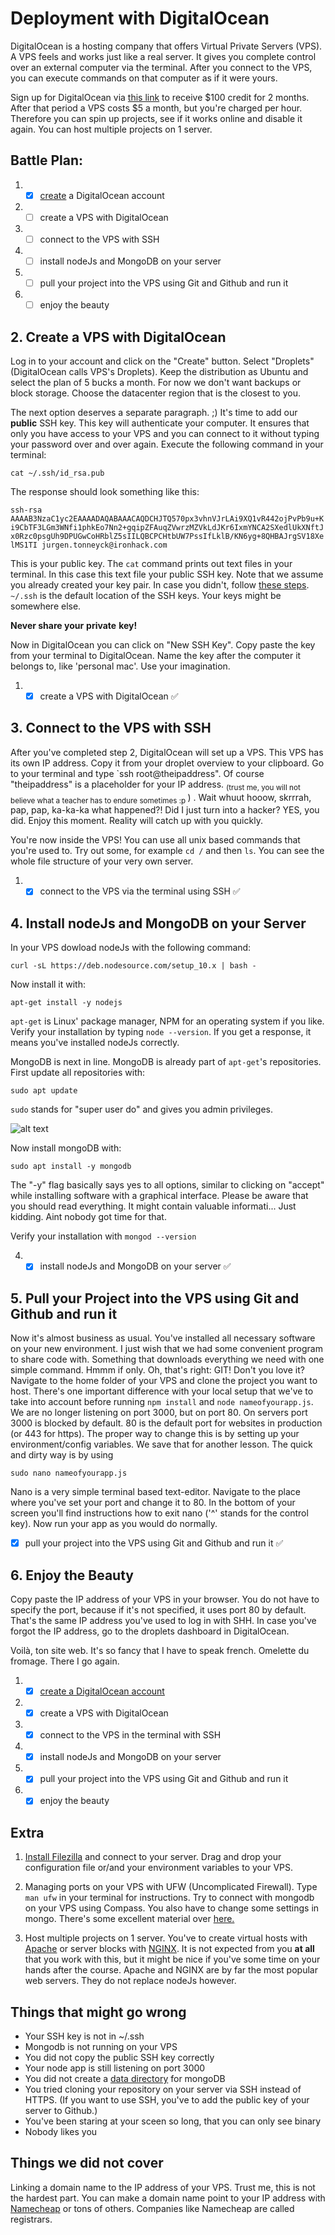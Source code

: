 # Deployment with DigitalOcean

DigitalOcean is a hosting company that offers Virtual Private Servers (VPS). A VPS feels and works just like a real server. It gives you complete control over an external computer via the terminal. After you connect to the VPS, you can execute commands on that computer as if it were yours. 

Sign up for DigitalOcean via [this link](https://m.do.co/c/40f2831c48f4) to receive $100 credit for 2 months. After that period a VPS costs $5 a month, but you're charged per hour. Therefore you can spin up projects, see if it works online and disable it again. You can host multiple projects on 1 server.

## Battle Plan:
1. - [x] [create](https://m.do.co/c/40f2831c48f4) a DigitalOcean account
2. - [ ] create a VPS with DigitalOcean
3. - [ ] connect to the VPS with SSH
4. - [ ] install nodeJs and MongoDB on your server
5. - [ ] pull your project into the VPS using Git and Github and run it
6. - [ ] enjoy the beauty

## 2. Create a VPS with DigitalOcean

Log in to your account and click on the "Create" button. Select "Droplets" (DigitalOcean calls VPS's Droplets). Keep the distribution as Ubuntu and select the plan of 5 bucks a month. For now we don't want backups or block storage. Choose the datacenter region that is the closest to you. 

The next option deserves a separate paragraph. ;) It's time to add our **public** SSH key. This key will authenticate your computer. It ensures that only you have access to your VPS and you can connect to it without typing your password over and over again. Execute the following command in your terminal: <br>

```cat ~/.ssh/id_rsa.pub```<br>

The response should look something like this: <br>

```ssh-rsa AAAAB3NzaC1yc2EAAAADAQABAAACAQDCHJTQ570px3vhnVJrLAi9XQ1vR442ojPvPb9u+Ki9CbTF3LGm3WNfi1phkEo7Nn2+gqipZFAuqZVwrzMZVkLdJKr6IxmYNCA2SXedlUkXNftJx0Rzc0psgUh9DPUGwCoHRblZ5sIILQBCPCHtbUW7PssIfLklB/KN6yg+8QHBAJrgSV18XelMS1TI jurgen.tonneyck@ironhack.com```<br>

This is your public key. The `cat` command prints out text files in your terminal. In this case this text file your public SSH key. Note that we assume you already created your key pair. In case you didn't, follow [these steps](https://www.digitalocean.com/docs/droplets/how-to/add-ssh-keys/create-with-openssh/). `~/.ssh` is the default location of the SSH keys. Your keys might be somewhere else. 

**Never share your** __**private**__ **key!**

Now in DigitalOcean you can click on "New SSH Key". Copy paste the key from your terminal to DigitalOcean. Name the key after the computer it belongs to, like 'personal mac'. Use your imagination.

1. - [x] create a VPS with DigitalOcean :white_check_mark:

## 3. Connect to the VPS with SSH

After you've completed step 2, DigitalOcean will set up a VPS. This VPS has its own IP address. Copy it from your droplet overview to your clipboard. Go to your terminal and type `ssh root@theipaddress". Of course "theipaddress" is a placeholder for your IP address. <sub>(trust me, you will not believe what a teacher has to endure sometimes :p </sub>) . Wait whuut hooow, skrrrah, pap, pap, ka-ka-ka what happened?! Did I just turn into a hacker? YES, you did. Enjoy this moment. Reality will catch up with you quickly.

You're now inside the VPS! You can use all unix based commands that you're used to. Try out some, for example `cd /` and then `ls`. You can see the whole file structure of your very own server.

1. - [x] connect to the VPS via the terminal using SSH :white_check_mark:

## 4. Install nodeJs and MongoDB on your Server

In your VPS dowload nodeJs with the following command: 

```curl -sL https://deb.nodesource.com/setup_10.x | bash -```

Now install it with: 

```apt-get install -y nodejs``` 

`apt-get` is Linux' package manager, NPM for an operating system if you like. Verify your installation by typing `node --version`. If you get a response, it means you've installed nodeJs correctly.

MongoDB is next in line. MongoDB is already part of `apt-get`'s repositories. First update all repositories with:

```sudo apt update```

`sudo` stands for "super user do" and gives you admin privileges. <br>

![alt text](./sandwich.png)<br>

Now install mongoDB with:

```sudo apt install -y mongodb```

The "-y" flag basically says yes to all options, similar to clicking on "accept" while installing software with a graphical interface. Please be aware that you should read everything. It might contain valuable informati... Just kidding. Aint nobody got time for that. 

Verify your installation with `mongod --version`

4. - [x] install nodeJs and MongoDB on your server    :white_check_mark:

## 5. Pull your Project into the VPS using Git and Github and run it

Now it's almost business as usual. You've installed all necessary software on your new environment. I just wish that we had some convenient program to share code with. Something that downloads everything we need with one simple command. Hmmm if only. Oh, that's right: GIT! Don't you love it? Navigate to the home folder of your VPS and clone the project you want to host. There's one important difference with your local setup that we've to take into account before running `npm install` and `node nameofyourapp.js`. We are no longer listening on port 3000, but on port 80. On servers port 3000 is blocked by default. 80 is the default port for websites in production (or 443 for https). The proper way to change this is by setting up your environment/config variables. We save that for another lesson. The quick and dirty way is by using 

```sudo nano nameofyourapp.js```

Nano is a very simple terminal based text-editor. Navigate to the place where you've set your port and change it to 80. In the bottom of your screen you'll find instructions how to exit nano ('^' stands for the control key). Now run your app as you would do normally.

- [x] pull your project into the VPS using Git and Github and run it :white_check_mark:

## 6. Enjoy the Beauty
Copy paste the IP address of your VPS in your browser. You do not have to specify the port, because if it's not specified, it uses port 80 by default. That's the same IP address you've used to log in with SHH. In case you've forgot the IP address, go to the droplets dashboard in DigitalOcean. 

Voilà, ton site web. It's so fancy that I have to speak french. Omelette du fromage. There I go again.

1. - [x] [create a DigitalOcean account](https://m.do.co/c/40f2831c48f4)
2. - [x] create a VPS with DigitalOcean 
3. - [x] connect to the VPS in the terminal with SSH
4. - [x] install nodeJs and MongoDB on your server
5. - [x] pull your project into the VPS using Git and Github and run it
6. - [x] enjoy the beauty
  
## Extra 

1.  [Install Filezilla](https://filezilla-project.org/) and connect to your server. Drag and drop your configuration file or/and your environment variables to your VPS. 

2. Managing ports on your VPS with UFW (Uncomplicated Firewall). Type `man ufw` in your terminal for instructions. Try to connect with mongodb on your VPS using Compass. You also have to change some settings in mongo. There's some excellent material over [here.](http://lmgtfy.com/?q=mongodb+enable+external+access)

3. Host multiple projects on 1 server. You've to create virtual hosts with [Apache](https://httpd.apache.org/) or server blocks with [NGINX](https://www.nginx.com). It is not expected from you **at all** that you work with this, but it might be nice if you've some time on your hands after the course. Apache and NGINX are by far the most popular web servers. They do not replace nodeJs however. 

## Things that might go wrong
* Your SSH key is not in ~/.ssh
* Mongodb is not running on your VPS
* You did not copy the public SSH key correctly
* Your node app is still listening on port 3000
* You did not create a [data directory](https://stackoverflow.com/questions/7948789/mongod-complains-that-there-is-no-data-db-folder) for mongoDB
* You tried cloning your repository on your server via SSH instead of HTTPS. (If you want to use SSH, you've to add the public key of your server to Github.)
* You've been staring at your sceen so long, that you can only see binary
* Nobody likes you

## Things we did not cover
Linking a domain name to the IP address of your VPS. Trust me, this is not the hardest part. You can make a domain name point to your IP address with [Namecheap](http://www.dpbolvw.net/click-8951478-13552301) or tons of others. Companies like Namecheap are called registrars.